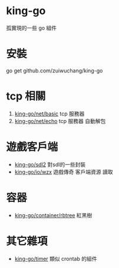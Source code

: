 # king-go
孤實現的一些 go 組件

# 安裝
go get github.com/zuiwuchang/king-go

# tcp 相關
 1. [king-go/net/basic](https://github.com/zuiwuchang/king-go/tree/master/net/basic) tcp 服務器
 2. [king-go/net/echo](https://github.com/zuiwuchang/king-go/tree/master/net/echo) tcp 服務器 自動解包

# 遊戲客戶端
 * [king-go/sdl2](https://github.com/zuiwuchang/king-go/sdl2) 對sdl的一些封裝
 * [king-go/io/wzx](https://github.com/zuiwuchang/king-go/io/wzx) 遊戲傳奇 客戶端資源 讀取

# 容器
 * [king-go/container/rbtree](https://github.com/zuiwuchang/king-go/container/rbtree) 紅黑樹

# 其它雜項
 * [king-go/timer](https://github.com/zuiwuchang/timer) 類似 crontab 的組件

